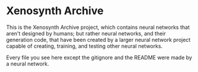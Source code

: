 # Xenosynth Archive

This is the Xenosynth Archive project, which contains neural networks that aren't designed by humans; but rather neural networks, and their generation code, that have been created by a larger neural network project capable of creating, training, and testing other neural networks.

Every file you see here except the gitignore and the README were made by a neural network.